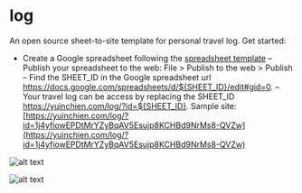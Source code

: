 # log
An open source sheet-to-site template for personal travel log. Get started:

- Create a Google spreadsheet following the [spreadsheet template](https://docs.google.com/spreadsheets/d/1j4yfiowEPDtMrYZyBqAV5Esujp8KCHBd9NrMs8-QVZw/edit#gid=0) 
– Publish your spreadsheet to the web: File > Publish to the web > Publish
– Find the SHEET_ID in the Google spreadsheet url https://docs.google.com/spreadsheets/d/${SHEET_ID}/edit#gid=0.
– Your travel log can be access by replacing the SHEET_ID https://yuinchien.com/log/?id=${SHEET_ID}. Sample site: [https://yuinchien.com/log/?id=1j4yfiowEPDtMrYZyBqAV5Esujp8KCHBd9NrMs8-QVZw](https://yuinchien.com/log/?id=1j4yfiowEPDtMrYZyBqAV5Esujp8KCHBd9NrMs8-QVZw)

![alt text](https://yuinchien.com/log/screenshots/site.png "Screenshot")

![alt text](https://yuinchien.com/log/screenshots/sheet.png "Screenshot")
